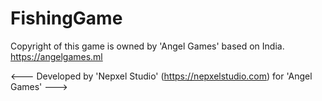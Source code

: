 # FishingGame

Copyright of this game is owned by 'Angel Games' based on India.
https://angelgames.ml




<--- Developed by 'Nepxel Studio' (https://nepxelstudio.com) for 'Angel Games' --->